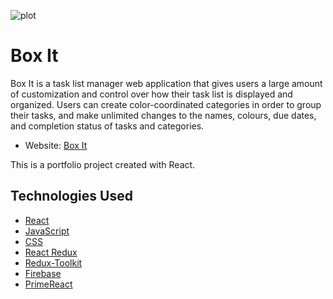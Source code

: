 ![plot](./public/favicon.ico)

# Box It

Box It is a task list manager web application that gives users a large amount of customization and control over how their task list is displayed and organized. Users can create color-coordinated categories in order to group their tasks, and make unlimited changes to the names, colours, due dates, and completion status of tasks and categories.

- Website: [Box It](https://box-it-b5c6c.web.app/)

This is a portfolio project created with React.

## Technologies Used

- [React](https://reactjs.org/)
- [JavaScript](https://developer.mozilla.org/en-US/docs/Web/JavaScript)
- [CSS](https://developer.mozilla.org/en-US/docs/Web/CSS)
- [React Redux](https://react-redux.js.org/)
- [Redux-Toolkit](https://redux-toolkit.js.org/)
- [Firebase](https://firebase.google.com/)
- [PrimeReact](https://www.primefaces.org/primereact/)
